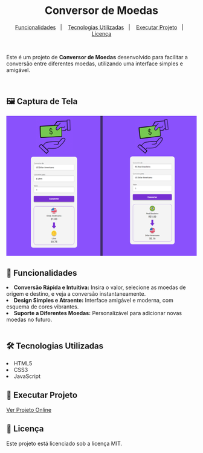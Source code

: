 <h1 align=center>Conversor de Moedas </h1>



<p align="center">
  <a href="#-funcionalidades">Funcionalidades</a>&nbsp;&nbsp;&nbsp;|&nbsp;&nbsp;&nbsp;
  <a href="#-tecnologias-utilizadas">Tecnologias Utilizadas</a>&nbsp;&nbsp;&nbsp;|&nbsp;&nbsp;&nbsp;
  <a href="#-executar-projeto">Executar Projeto</a>&nbsp;&nbsp;&nbsp;|&nbsp;&nbsp;&nbsp;
  <a href="#-licença">Licença</a>

  
</p>




<br>
<p>Este é um projeto de <b>Conversor de Moedas</b> desenvolvido para facilitar a conversão entre diferentes moedas, utilizando uma interface simples e amigável.</p>
<br>

## 🖼️ Captura de Tela

<img src="https://github.com/matheeusaraujo/conversor-moedas/blob/master/readme.png" width="1000">
<br>

## 🚀 Funcionalidades

<li><b>Conversão Rápida e Intuitiva:</b> Insira o valor, selecione as moedas de origem e destino, e veja a conversão instantaneamente.</li>
<li><b>Design Simples e Atraente:</b> Interface amigável e moderna, com esquema de cores vibrantes.</li>
<li><b>Suporte a Diferentes Moedas:</b> Personalizável para adicionar novas moedas no futuro.</li>
<br>

## 🛠 Tecnologias Utilizadas

<li>HTML5</li>
<li>CSS3</li>
<li>JavaScript</li>

## 🧩 Executar Projeto

<a href="https://matheeusaraujo.github.io/conversor-moedas/">Ver Projeto Online</a>


## 📜 Licença

<p>Este projeto está licenciado sob a licença MIT.</p>


